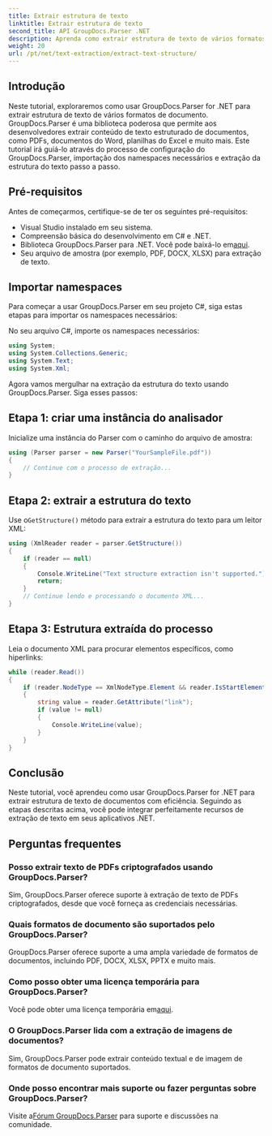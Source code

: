 ```yaml
---
title: Extrair estrutura de texto
linktitle: Extrair estrutura de texto
second_title: API GroupDocs.Parser .NET
description: Aprenda como extrair estrutura de texto de vários formatos de documentos usando GroupDocs.Parser for .NET. Um tutorial passo a passo com exemplos de código.
weight: 20
url: /pt/net/text-extraction/extract-text-structure/
---
```

## Introdução
Neste tutorial, exploraremos como usar GroupDocs.Parser for .NET para extrair estrutura de texto de vários formatos de documento. GroupDocs.Parser é uma biblioteca poderosa que permite aos desenvolvedores extrair conteúdo de texto estruturado de documentos, como PDFs, documentos do Word, planilhas do Excel e muito mais. Este tutorial irá guiá-lo através do processo de configuração do GroupDocs.Parser, importação dos namespaces necessários e extração da estrutura do texto passo a passo.
## Pré-requisitos
Antes de começarmos, certifique-se de ter os seguintes pré-requisitos:
- Visual Studio instalado em seu sistema.
- Compreensão básica do desenvolvimento em C# e .NET.
-  Biblioteca GroupDocs.Parser para .NET. Você pode baixá-lo em[aqui](https://releases.groupdocs.com/parser/net/).
- Seu arquivo de amostra (por exemplo, PDF, DOCX, XLSX) para extração de texto.
## Importar namespaces
Para começar a usar GroupDocs.Parser em seu projeto C#, siga estas etapas para importar os namespaces necessários:

No seu arquivo C#, importe os namespaces necessários:
```csharp
using System;
using System.Collections.Generic;
using System.Text;
using System.Xml;
```
Agora vamos mergulhar na extração da estrutura do texto usando GroupDocs.Parser. Siga esses passos:
## Etapa 1: criar uma instância do analisador
Inicialize uma instância do Parser com o caminho do arquivo de amostra:
```csharp
using (Parser parser = new Parser("YourSampleFile.pdf"))
{
    // Continue com o processo de extração...
}
```
## Etapa 2: extrair a estrutura do texto
 Use o`GetStructure()` método para extrair a estrutura do texto para um leitor XML:
```csharp
using (XmlReader reader = parser.GetStructure())
{
    if (reader == null)
    {
        Console.WriteLine("Text structure extraction isn't supported.");
        return;
    }
    // Continue lendo e processando o documento XML...
}
```
## Etapa 3: Estrutura extraída do processo
Leia o documento XML para procurar elementos específicos, como hiperlinks:
```csharp
while (reader.Read())
{
    if (reader.NodeType == XmlNodeType.Element && reader.IsStartElement() && reader.Name.ToLowerInvariant() == "hyperlink")
    {
        string value = reader.GetAttribute("link");
        if (value != null)
        {
            Console.WriteLine(value);
        }
    }
}
```
## Conclusão
Neste tutorial, você aprendeu como usar GroupDocs.Parser for .NET para extrair estrutura de texto de documentos com eficiência. Seguindo as etapas descritas acima, você pode integrar perfeitamente recursos de extração de texto em seus aplicativos .NET.

## Perguntas frequentes
### Posso extrair texto de PDFs criptografados usando GroupDocs.Parser?
Sim, GroupDocs.Parser oferece suporte à extração de texto de PDFs criptografados, desde que você forneça as credenciais necessárias.
### Quais formatos de documento são suportados pelo GroupDocs.Parser?
GroupDocs.Parser oferece suporte a uma ampla variedade de formatos de documentos, incluindo PDF, DOCX, XLSX, PPTX e muito mais.
### Como posso obter uma licença temporária para GroupDocs.Parser?
 Você pode obter uma licença temporária em[aqui](https://purchase.groupdocs.com/temporary-license/).
### O GroupDocs.Parser lida com a extração de imagens de documentos?
Sim, GroupDocs.Parser pode extrair conteúdo textual e de imagem de formatos de documento suportados.
### Onde posso encontrar mais suporte ou fazer perguntas sobre GroupDocs.Parser?
 Visite a[Fórum GroupDocs.Parser](https://forum.groupdocs.com/c/parser/17) para suporte e discussões na comunidade.